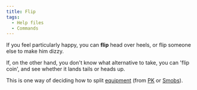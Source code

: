 ```yaml
---
title: Flip
tags:
  - Help files
  - Commands
---
```

If you feel particularly happy, you can **flip** head over heels, or
flip someone else to make him dizzy.

If, on the other hand, you don't know what alternative to take, you can
'flip coin', and see whether it lands tails or heads up.

This is one way of deciding how to split
[equipment](equipment "wikilink") (from [PK](PK "wikilink") or
[Smobs](Super_Mobile "wikilink")).
